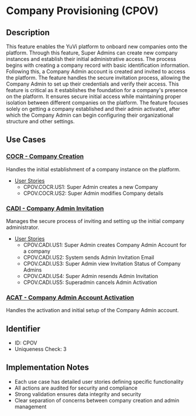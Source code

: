 # Company Provisioning (CPOV)

## Description
This feature enables the YuVi platform to onboard new companies onto the platform. Through this feature, Super Admins can create new company instances and establish their initial administrative access. The process begins with creating a company record with basic identification information. Following this, a Company Admin account is created and invited to access the platform. The feature handles the secure invitation process, allowing the Company Admin to set up their credentials and verify their access. This feature is critical as it establishes the foundation for a company's presence on the platform. It ensures secure initial access while maintaining proper isolation between different companies on the platform. The feature focuses solely on getting a company established and their admin activated, after which the Company Admin can begin configuring their organizational structure and other settings.

## Use Cases

### [COCR - Company Creation](./COCR/README.md)
Handles the initial establishment of a company instance on the platform.
- [User Stories](./COCR/user-stories.md)
  - CPOV.COCR.US1: Super Admin creates a new Company
  - CPOV.COCR.US2: Super Admin modifies Company details

### [CADI - Company Admin Invitation](./CADI/README.md)
Manages the secure process of inviting and setting up the initial company administrator.
- [User Stories](./CADI/user-stories.md)
  - CPOV.CADI.US1: Super Admin creates Company Admin Account for a company
  - CPOV.CADI.US2: System sends Admin Invitation Email
  - CPOV.CADI.US3: Super Admin view Invitation Status of Company Admins
  - CPOV.CADI.US4: Super Admin resends Admin Invitation
  - CPOV.CADI.US5: Superadmin cancels Admin Activation

### [ACAT - Company Admin Account Activation](./ACAT/README.md)
Handles the activation and initial setup of the Company Admin account.

## Identifier
- ID: CPOV
- Uniqueness Check: 3

## Implementation Notes
- Each use case has detailed user stories defining specific functionality
- All actions are audited for security and compliance
- Strong validation ensures data integrity and security
- Clear separation of concerns between company creation and admin management